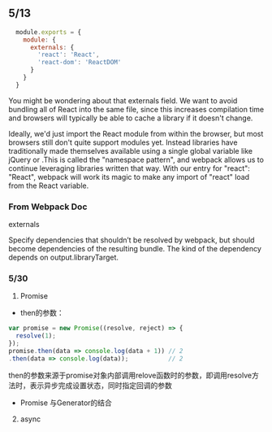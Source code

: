 ## 5/13
``` js
  module.exports = {
    module: {
      externals: {
        'react': 'React',
        'react-dom': 'ReactDOM'  
      }
    }
  }

```
You might be wondering about that externals field. We want to avoid bundling all of React into the same file, since this increases compilation time and browsers will typically be able to cache a library if it doesn't change.

Ideally, we'd just import the React module from within the browser, but most browsers still don't quite support modules yet. Instead libraries have traditionally made themselves available using a single global variable like jQuery or .This is called the "namespace pattern", and webpack allows us to continue leveraging libraries written that way. With our entry for "react": "React", webpack will work its magic to make any import of "react" load from the React variable.

### From Webpack Doc

externals

Specify dependencies that shouldn’t be resolved by webpack, but should become dependencies of the resulting bundle. The kind of the dependency depends on output.libraryTarget.


### 5/30

1. Promise
  + then的参数：
  ```js
  var promise = new Promise((resolve, reject) => {
    resolve(1);
  });
  promise.then(data => console.log(data + 1)) // 2
  .then(data => console.log(data));           // 2
  ```
  then的参数来源于promise对象内部调用relove函数时的参数，即调用resolve方法时，表示异步完成设置状态，同时指定回调的参数
  + Promise 与Generator的结合
2. async
